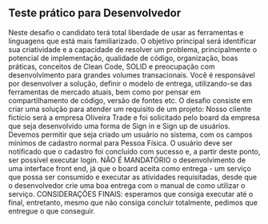 ## Teste prático para Desenvolvedor

Neste desafio o candidato terá total liberdade de usar as ferramentas e linguagens que está mais familiarizado. O objetivo principal será identificar sua criatividade e a capacidade de resolver um problema, principalmente o potencial de implementação, qualidade de código, organização, boas práticas, conceitos de Clean Code, SOLID e preocupação com desenvolvimento para grandes volumes transacionais. Você é responsável por desenvolver a solução, definir o modelo de entrega, utilizando-se das ferramentas de mercado atuais, bem como por pensar em compartilhamento de código, versão de fontes etc. O desafio consiste em criar uma solução para atender um requisito de um projeto: Nosso cliente fictício será a empresa Oliveira Trade e foi solicitado pelo board da empresa que seja desenvolvido uma forma de Sign in e Sign up de usuários. Devemos permitir que seja criado um usuário no sistema, com os campos mínimos de cadastro normal para Pessoa Física. O usuário deve ser notificado que o cadastro foi concluído com sucesso e, a partir deste ponto, ser possível executar login. NÃO É MANDATÓRIO o desenvolvimento de uma interface front end, já que o board aceita como entrega - um serviço que possa ser consumido e executar as atividades requisitadas, desde que o desenvolvedor crie uma boa entrega com o manual de como utilizar o serviço. CONSIDERAÇÕES FINAIS: esperamos que consiga executar até o final, entretanto, mesmo que não consiga concluir totalmente, pedimos que entregue o que conseguir.